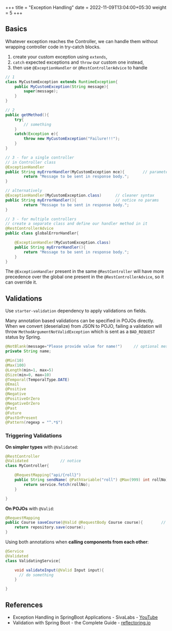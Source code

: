 +++
title = "Exception Handling"
date = 2022-11-09T13:04:00+05:30
weight = 5
+++

## Basics
Whatever exception reaches the Controller, we can handle them without wrapping controller code in try-catch blocks.

1. create your custom exception using `extends`, 
2. `catch` expected exceptions and `throw` our custom one instead,  
3. then use `@ExceptionHandler` or `@RestControllerAdvice`  to handle

```java
// 1 
class MyCustomException extends RuntimeException{
	public MyCustomException(String message){
		super(message);
	}
}

// 2
public getMethod(){
	try{
		// something
	}
	catch(Exception e){
		throw new MyCustomException("Failure!!!");
	}	
} 

// 3 - for a single controller
// in Controller class
@ExceptionHandler
public String myErrorHandler(MyCustomException mce){		// parameter matters here
        return "Message to be sent in response body.";
}

// alternatively
@ExceptionHandler(MyCustomException.class)		// cleaner syntax
public String myErrorHandler(){					// notice no params
        return "Message to be sent in response body.";
}

// 3 - for multiple controllers
// create a separate class and define our handler method in it
@RestControllerAdvice
public class globalErrorHandler{

	@ExceptionHandler(MyCustomException.class)
	public String myErrorHandler(){		
        return "Message to be sent in response body.";
	}
}
```

The `@ExceptionHandler` present in the same `@RestController` will have more precedence over the global one present in the `@RestControllerAdvice`, so it can override it.

## Validations
Use `starter-validation` dependency to apply validations on fields.

Many annotation based validations can be specified in POJOs directly. When we convert (deserialize) from JSON to POJO, failing a validation will throw `MethodArgumentNotValidException` which is sent as a `BAD_REQUEST` status by Spring.
```java
@NotBlank(message="Please provide value for name!")		// optional message
private String name;

@Min(10)
@Max(100)
@Length(min=1, max=5)
@Size(min=0, max=10)
@Temporal(TemporalType.DATE)
@Email
@Positive
@Negative
@PositiveOrZero
@NegativeOrZero
@Past
@Future
@PastOrPresent
@Pattern(regexp = "^.*$")
```

### Triggering Validations

**On simpler types** with `@Validated`:

```java
@RestController
@Validated				// notice
class MyController{

	@RequestMapping("api/{roll}")
	public String sendName( @PathVariable("roll") @Max(999) int rollNo){		// validation on primitives and simple types
		return service.fetch(rollNo);
	}

}
```

**On POJOs** with `@Valid`:

```java
@RequestMapping
public Course saveCourse(@Valid @RequestBody Course course){		// notice; Course POJO has validation annotations
	return repository.save(course);
}
```

Using both annotations when **calling components from each other**:
```java
@Service
@Validated
class ValidatingService{

    void validateInput(@Valid Input input){
      // do something
    }

}
```

## References
- Exception Handling in SpringBoot Applications - SivaLabs - [YouTube](https://youtu.be/riBHV6ux4nQ)
- Validation with Spring Boot - the Complete Guide - [reflectoring.io](https://reflectoring.io/bean-validation-with-spring-boot/)